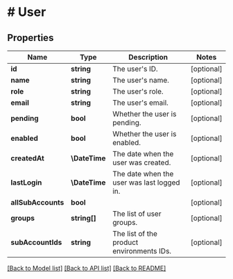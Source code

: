# # User

## Properties

Name | Type | Description | Notes
------------ | ------------- | ------------- | -------------
**id** | **string** | The user&#39;s ID. | [optional]
**name** | **string** | The user&#39;s name. | [optional]
**role** | **string** | The user&#39;s role. | [optional]
**email** | **string** | The user&#39;s email. | [optional]
**pending** | **bool** | Whether the user is pending. | [optional]
**enabled** | **bool** | Whether the user is enabled. | [optional]
**createdAt** | **\DateTime** | The date when the user was created. | [optional]
**lastLogin** | **\DateTime** | The date when the user was last logged in. | [optional]
**allSubAccounts** | **bool** |  | [optional]
**groups** | **string[]** | The list of user groups. | [optional]
**subAccountIds** | **string** | The list of the product environments IDs. | [optional]

[[Back to Model list]](../../README.md#models) [[Back to API list]](../../README.md#endpoints) [[Back to README]](../../README.md)
